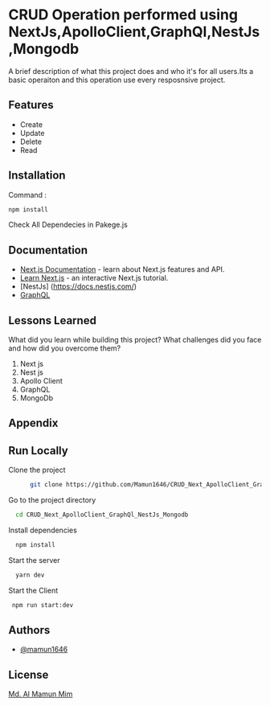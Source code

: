 # CRUD Operation performed using NextJs,ApolloClient,GraphQl,NestJs,Mongodb


A brief description of what this project does and who it's for
all users.Its a basic operaiton and this operation use every resposnsive project.

## Features

- Create 
- Update
- Delete
- Read



    
## Installation

   Command : 
  ```bash
 npm install
```
   Check All Dependecies in Pakege.js
   
    
 
## Documentation



- [Next.js Documentation](https://nextjs.org/docs) - learn about Next.js features and API.
- [Learn Next.js](https://nextjs.org/learn) - an interactive Next.js tutorial.
- [NestJs] (https://docs.nestjs.com/)
- [GraphQL](https://graphql.org/)


## Lessons Learned

What did you learn while building this project? What challenges did you face and how did you overcome them?

1. Next js
2. Nest js
3. Apollo Client
4. GraphQL
5. MongoDb
## Appendix


## Run Locally

Clone the project

```bash
      git clone https://github.com/Mamun1646/CRUD_Next_ApolloClient_GraphQl_NestJs_Mongodb.git

```

Go to the project directory

```bash
  cd CRUD_Next_ApolloClient_GraphQl_NestJs_Mongodb
```

Install dependencies

```bash
  npm install
```

Start the server

```bash
  yarn dev
```
Start the Client

```bash
 npm run start:dev
```

## Authors

- [@mamun1646](https://www.github.com/mamun1646)

## License

[Md. Al Mamun Mim](https://www.linkedin.com/in/almamunmim1611177146/)
